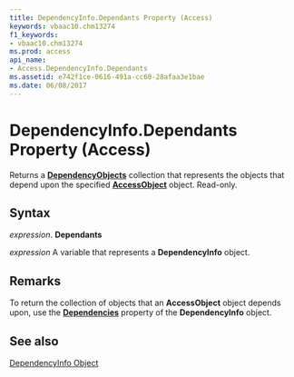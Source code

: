 ```yaml
---
title: DependencyInfo.Dependants Property (Access)
keywords: vbaac10.chm13274
f1_keywords:
- vbaac10.chm13274
ms.prod: access
api_name:
- Access.DependencyInfo.Dependants
ms.assetid: e742f1ce-0616-491a-cc60-28afaa3e1bae
ms.date: 06/08/2017
---
```



# DependencyInfo.Dependants Property (Access)

Returns a  **[DependencyObjects](Access.DependencyObjects.md)** collection that represents the objects that depend upon the specified **[AccessObject](Access.AccessObject.md)** object. Read-only.


## Syntax

 _expression_. **Dependants**

 _expression_ A variable that represents a **DependencyInfo** object.


## Remarks

To return the collection of objects that an  **AccessObject** object depends upon, use the **[Dependencies](Access.DependencyInfo.Dependencies.md)** property of the **DependencyInfo** object.


## See also


[DependencyInfo Object](Access.DependencyInfo.md)

